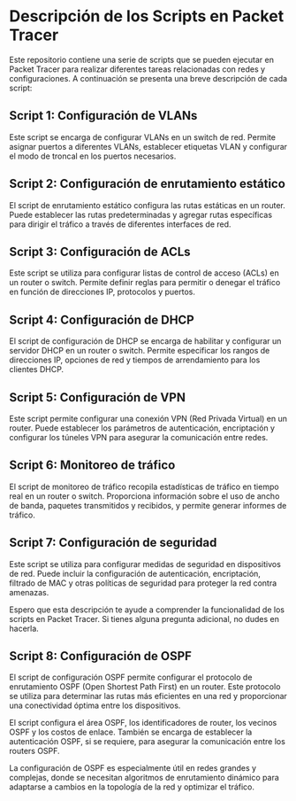# Descripción de los Scripts en Packet Tracer

Este repositorio contiene una serie de scripts que se pueden ejecutar en Packet Tracer para realizar diferentes tareas relacionadas con redes y configuraciones. A continuación se presenta una breve descripción de cada script:

## Script 1: Configuración de VLANs

Este script se encarga de configurar VLANs en un switch de red. Permite asignar puertos a diferentes VLANs, establecer etiquetas VLAN y configurar el modo de troncal en los puertos necesarios.

## Script 2: Configuración de enrutamiento estático

El script de enrutamiento estático configura las rutas estáticas en un router. Puede establecer las rutas predeterminadas y agregar rutas específicas para dirigir el tráfico a través de diferentes interfaces de red.

## Script 3: Configuración de ACLs

Este script se utiliza para configurar listas de control de acceso (ACLs) en un router o switch. Permite definir reglas para permitir o denegar el tráfico en función de direcciones IP, protocolos y puertos.

## Script 4: Configuración de DHCP

El script de configuración de DHCP se encarga de habilitar y configurar un servidor DHCP en un router o switch. Permite especificar los rangos de direcciones IP, opciones de red y tiempos de arrendamiento para los clientes DHCP.

## Script 5: Configuración de VPN

Este script permite configurar una conexión VPN (Red Privada Virtual) en un router. Puede establecer los parámetros de autenticación, encriptación y configurar los túneles VPN para asegurar la comunicación entre redes.

## Script 6: Monitoreo de tráfico

El script de monitoreo de tráfico recopila estadísticas de tráfico en tiempo real en un router o switch. Proporciona información sobre el uso de ancho de banda, paquetes transmitidos y recibidos, y permite generar informes de tráfico.

## Script 7: Configuración de seguridad

Este script se utiliza para configurar medidas de seguridad en dispositivos de red. Puede incluir la configuración de autenticación, encriptación, filtrado de MAC y otras políticas de seguridad para proteger la red contra amenazas.

Espero que esta descripción te ayude a comprender la funcionalidad de los scripts en Packet Tracer. Si tienes alguna pregunta adicional, no dudes en hacerla.

## Script 8: Configuración de OSPF

El script de configuración OSPF permite configurar el protocolo de enrutamiento OSPF (Open Shortest Path First) en un router. Este protocolo se utiliza para determinar las rutas más eficientes en una red y proporcionar una conectividad óptima entre los dispositivos.

El script configura el área OSPF, los identificadores de router, los vecinos OSPF y los costos de enlace. También se encarga de establecer la autenticación OSPF, si se requiere, para asegurar la comunicación entre los routers OSPF.

La configuración de OSPF es especialmente útil en redes grandes y complejas, donde se necesitan algoritmos de enrutamiento dinámico para adaptarse a cambios en la topología de la red y optimizar el tráfico.
